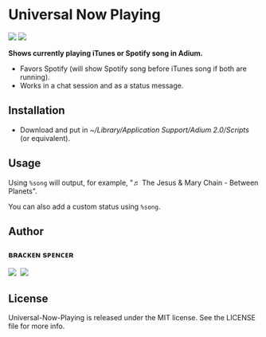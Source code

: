 Universal Now Playing
=====================
[![](https://img.shields.io/badge/platform-macOS-lightgrey.svg)](http://www.apple.com/macos/)
[![](https://img.shields.io/badge/Maintained-No-red.svg)]()

**Shows currently playing iTunes or Spotify song in Adium.**

* Favors Spotify (will show Spotify song before iTunes song if both are running).
* Works in a chat session and as a status message.

## Installation

* Download and put in _~/Library/Application Support/Adium 2.0/Scripts_ (or equivalent).

## Usage

Using `%song` will output, for example, "♬ The Jesus & Mary Chain - Between Planets".

You can also add a custom status using `%song`.

## Author

### **ʙʀᴀᴄᴋᴇɴ sᴘᴇɴᴄᴇʀ**<br />
[![](https://cdn3.iconfinder.com/data/icons/free-social-icons/67/github_square_black-48.png)](http://github.com/brackendev/)
&nbsp;[![](https://cdn3.iconfinder.com/data/icons/free-social-icons/67/linkedin_square_black-48.png)](https://www.linkedin.com/in/brackenspencer/)

## License

Universal-Now-Playing is released under the MIT license. See the LICENSE file for more info.
